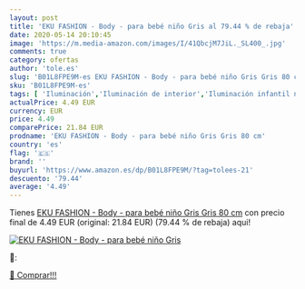 ```yaml
---
layout: post
title: 'EKU FASHION - Body - para bebé niño Gris al 79.44 % de rebaja'
date: 2020-05-14 20:10:45
image: 'https://m.media-amazon.com/images/I/41QbcjM7JiL._SL400_.jpg'
comments: true
category: ofertas
author: 'tole.es'
slug: 'B01L8FPE9M-es EKU FASHION - Body - para bebé niño Gris Gris 80 cm'
sku: 'B01L8FPE9M-es'
tags: [ 'Iluminación','Iluminación de interior','Iluminación infantil nocturna','Lámparas e iluminación infantil','bebé', ]
actualPrice: 4.49 EUR
currency: EUR
price: 4.49
comparePrice: 21.84 EUR
prodname: 'EKU FASHION - Body - para bebé niño Gris Gris 80 cm'
country: 'es'
flag: '🇪🇸'
brand: ''
buyurl: 'https://www.amazon.es/dp/B01L8FPE9M/?tag=tolees-21'
descuento: '79.44'
average: '4.49'
---
```


Tienes [EKU FASHION - Body - para bebé niño Gris Gris 80 cm](https://www.amazon.es/dp/B01L8FPE9M/?tag=tolees-21) con precio final de  4.49 EUR (original: 21.84 EUR) (79.44 %  de rebaja) aqui!

[![EKU FASHION - Body - para bebé niño Gris](https://m.media-amazon.com/images/I/41QbcjM7JiL._SL400_.jpg)](https://www.amazon.es/dp/B01L8FPE9M/?tag=tolees-21)

🔎:


[🛒 Comprar!!!](https://www.amazon.es/dp/B01L8FPE9M/?tag=tolees-21)
